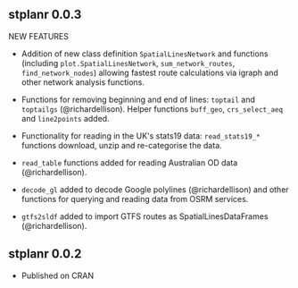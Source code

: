 stplanr 0.0.3
----------------------------------------------------------------

NEW FEATURES

* Addition of new class definition `SpatialLinesNetwork` and functions
  (including `plot.SpatialLinesNetwork`, `sum_network_routes`, `find_network_nodes`)
  allowing fastest route calculations via igraph and other network analysis
  functions.

* Functions for removing beginning and end of lines: `toptail` and
  `toptailgs` (@richardellison). Helper functions `buff_geo`,
  `crs_select_aeq` and `line2points` added.

* Functionality for reading in the UK's stats19 data: `read_stats19_*`
  functions download, unzip and re-categorise the data.

* `read_table` functions added for reading Australian OD data
  (@richardellison).

* `decode_gl` added to decode Google polylines (@richardellison)
  and other functions for querying and reading data from OSRM
  services.

* `gtfs2sldf` added to import GTFS routes as SpatialLinesDataFrames
  (@richardellison).

stplanr 0.0.2
----------------------------------------------------------------

* Published on CRAN